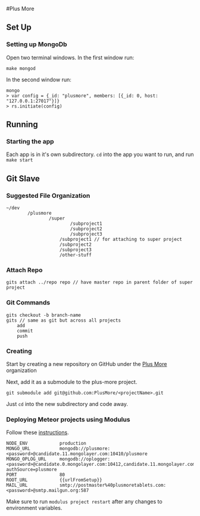 #Plus More

## Set Up

### Setting up MongoDb

Open two terminal windows.
In the first window run:

    make mongod

In the second window run:

	mongo
	> var config = {_id: "plusmore", members: [{_id: 0, host: "127.0.0.1:27017"}]}
	> rs.initiate(config)

## Running

### Starting the app
Each app is in it's own subdirectory. ```cd``` into the app you want to run, and run ```make start```

## Git Slave

### Suggested File Organization

    ~/dev
    		/plusmore
    				/super
    						/subproject1
    						/subproject2
    						/subproject3
						/subproject1 // for attaching to super project
						/subproject2
						/subproject3
						/other-stuff


### Attach Repo

    gits attach ../repo repo // have master repo in parent folder of super project

### Git Commands

    gits checkout -b branch-name
    gits // same as git but across all projects
    	add
    	commit
    	push



### Creating

Start by creating a new repository on GitHub under the [Plus More](https://github.com/PlusMore) organization

Next, add it as a submodule to the plus-more project.

	git submodule add git@github.com:PlusMore/<projectName>.git

Just ```cd``` into the new subdirectory and code away.

### Deploying Meteor projects using Modulus

Follow these [instructions](https://modulus.io/codex/meteor_apps).

	NODE_ENV			production
	MONGO_URL			mongodb://plusmore:<password>@candidate.11.mongolayer.com:10410/plusmore
	MONGO_OPLOG_URL		mongodb://oplogger:<password>@candidate.0.mongolayer.com:10412,candidate.11.mongolayer.com:10410/local?authSource=plusmore
	PORT				80
	ROOT_URL			{{urlFromSetup}}
	MAIL_URL			smtp://postmaster%40plusmoretablets.com:<password>@smtp.mailgun.org:587

Make sure to run ```modulus project restart``` after any changes to environment variables.
